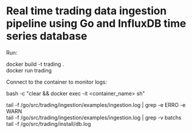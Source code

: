 # Real time trading data ingestion pipeline using Go and InfluxDB time series database

Run: 

docker build -t trading .
<br>
docker run trading


Connect to the container to monitor logs: 

bash -c "clear && docker exec -it <container_name> sh"

tail -f /go/src/trading/ingestion/examples/ingestion.log | grep -e ERRO -e WARN
<br>
tail -f /go/src/trading/ingestion/examples/ingestion.log | grep -v batchs
<br>
tail -f /go/src/trading/install/db.log
